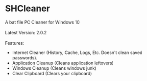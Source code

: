 # SHCleaner
A bat file PC Cleaner for Windows 10
<br><br>
Latest Version: 2.0.2
<br><br>
Features:
- Internet Cleaner (History, Cache, Logs, Etc. Doesn't clean saved passwords).
- Application Cleanup (Cleans application leftovers)
- Windows Cleanup (Cleans windows junk)
- Clear Clipboard (Clears your clipboard)